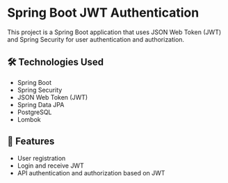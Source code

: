 # Spring Boot JWT Authentication

This project is a Spring Boot application that uses JSON Web Token (JWT) and Spring Security for user authentication and authorization.

## 🛠 Technologies Used
- Spring Boot
- Spring Security
- JSON Web Token (JWT)
- Spring Data JPA
- PostgreSQL 
- Lombok

## 📌 Features
- User registration
- Login and receive JWT
- API authentication and authorization based on JWT
